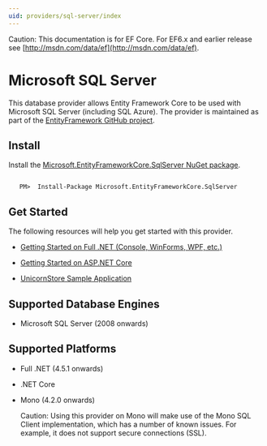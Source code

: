 ```yaml
---
uid: providers/sql-server/index
---
```

Caution: This documentation is for EF Core. For EF6.x and earlier release see [http://msdn.com/data/ef](http://msdn.com/data/ef).

  # Microsoft SQL Server

This database provider allows Entity Framework Core to be used with Microsoft SQL Server (including SQL Azure). The provider is maintained as part of the [EntityFramework GitHub project](https://github.com/aspnet/EntityFramework).

  ## Install

Install the [Microsoft.EntityFrameworkCore.SqlServer NuGet package](https://www.nuget.org/packages/Microsoft.EntityFrameworkCore.SqlServer/).

<!-- literal_block {"language": "text", "xml:space": "preserve", "classes": [], "backrefs": [], "names": [], "dupnames": [], "highlight_args": {}, "ids": [], "linenos": false} -->

````text

   PM>  Install-Package Microsoft.EntityFrameworkCore.SqlServer
   ````

  ## Get Started

The following resources will help you get started with this provider.
   * [Getting Started on Full .NET (Console, WinForms, WPF, etc.)](../../platforms/full-dotnet/index.md)

   * [Getting Started on ASP.NET Core](../../platforms/aspnetcore/index.md)

   * [UnicornStore Sample Application](https://github.com/rowanmiller/UnicornStore/tree/master/UnicornStore)

  ## Supported Database Engines

   * Microsoft SQL Server (2008 onwards)

  ## Supported Platforms

   * Full .NET (4.5.1 onwards)

   * .NET Core

   * Mono (4.2.0 onwards)

      Caution: Using this provider on Mono will make use of the Mono SQL Client implementation, which has a number of known issues. For example, it does not support secure connections (SSL).
